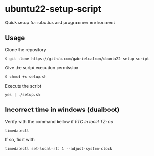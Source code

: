 # ubuntu22-setup-script
Quick setup for robotics and programmer environment

## Usage
Clone the repository
```
$ git clone https://github.com/gabrielcalmon/ubuntu22-setup-script
```

Give the script execution permission
```
$ chmod +x setup.sh 
```

Execute the script
```
yes | ./setup.sh
```

## Incorrect time in windows (dualboot)

Verify with the command bellow if _RTC in local TZ: no_
```
timedatectl
```

If so, fix it with
```
timedatectl set-local-rtc 1 --adjust-system-clock
```

